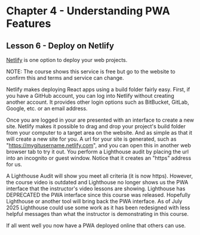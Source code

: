 # Chapter 4 - Understanding PWA Features
## Lesson 6 - Deploy on Netlify

[Netlify](https://www.netlify.com) is one option to deploy your web projects.

NOTE: The course shows this service is free but go to the website to confirm this and terms and service can change.

Netlify makes deploying React apps using a build folder fairly easy. First, if you have a GitHub account, you can log into Netlify without creating another account. It provides other login options such as BitBucket, GitLab, Google, etc. or an email address. 

Once you are logged in your are presented with an interface to create a new site. Netlify makes it possible to drag and drop your project's build folder from your computer to a target area on the website. And as simple as that it will create a new site for you. A url for your site is generated, such as "https://mygitusername.netlify.com", and you can open this in another web browser tab to try it out. You perform a Lighthouse audit by placing the url into an incognito or guest window. Notice that it creates an "https" address for us.

A Lighthouse Audit will show you meet all criteria (it is now https). However, the course video is outdated and Lighthouse no longer shows us the PWA interface that the instructor's video lessons are showing. Lighthouse has DEPRECATED the PWA interface since this course was released. Hopefully Lighthouse or another tool will bring back the PWA interface. As of July 2025 Lighthouse could use some work as it has been redesigned with less helpful messages than what the instructor is demonstrating in this course. 

If all went well you now have a PWA deployed online that others can use.
